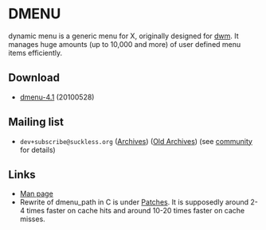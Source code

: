 DMENU
=====

dynamic menu is a generic menu for X, originally designed for [dwm](http://dwm.suckless.org/).
It manages huge amounts (up to 10,000 and more) of user defined menu items efficiently.


Download
--------

* [dmenu-4.1](http://dl.suckless.org/tools/dmenu-4.1.tar.gz) (20100528)


Mailing list
------------

* `dev+subscribe@suckless.org` ([Archives](http://lists.suckless.org/dev/)) 
([Old Archives](http://lists.suckless.org/dwm/)) (see [community](http://suckless.org/common/community/) for details)


Links
-----

* [Man page](http://man.suckless.org/tools/1/dmenu)
* Rewrite of dmenu_path in C is under [Patches](http://tools.suckless.org/dmenu/patches). It is supposedly around 2-4 times faster on cache hits and around 10-20 times faster on cache misses.
